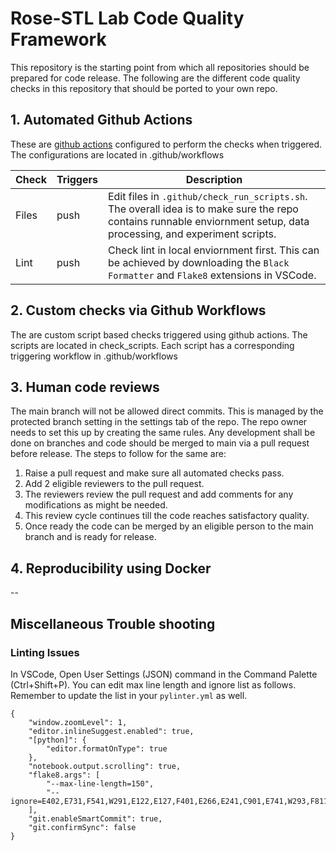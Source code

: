 # Rose-STL Lab Code Quality Framework

This repository is the starting point from which all repositories should be prepared for code release. The following are the different code quality checks in this repository that should be ported to your own repo.

## 1. Automated Github Actions

These are [github actions](https://github.com/features/actions) configured to perform the checks when triggered. The configurations are located in .github/workflows

| Check     | Triggers  | Description   |
| ---       | ---       | ---           |
| Files     | push          |  Edit files in ```.github/check_run_scripts.sh```. The overall idea is to make sure the repo contains runnable enviornment setup, data processing, and experiment scripts.           |
| Lint      | push          |  Check lint in local enviornment first. This can be achieved by downloading the ```Black Formatter``` and ```Flake8``` extensions in VSCode.            |

## 2. Custom checks via Github Workflows

The are custom script based checks triggered using github actions. The scripts are located in check_scripts. Each script has a corresponding triggering workflow in .github/workflows

## 3. Human code reviews

The main branch will not be allowed direct commits. This is managed by the protected branch setting in the settings tab of the repo. The repo owner needs to set this up by creating the same rules. Any development shall be done on branches and code should be merged to main via a pull request before release. The steps to follow for the same are:

1. Raise a pull request and make sure all automated checks pass.
2. Add 2 eligible reviewers to the pull request.
3. The reviewers review the pull request and add comments for any modifications as might be needed.
4. This review cycle continues till the code reaches satisfactory quality.
5. Once ready the code can be merged by an eligible person to the main branch and is ready for release.

## 4. Reproducibility using Docker

--

## Miscellaneous Trouble shooting

### Linting Issues

In VSCode, Open User Settings (JSON) command in the Command Palette (Ctrl+Shift+P). You can edit max line length and ignore list as follows. Remember to update the list in your ```pylinter.yml``` as well.

```
{
    "window.zoomLevel": 1,
    "editor.inlineSuggest.enabled": true,
    "[python]": {
        "editor.formatOnType": true
    },
    "notebook.output.scrolling": true,
    "flake8.args": [
        "--max-line-length=150",
        "--ignore=E402,E731,F541,W291,E122,E127,F401,E266,E241,C901,E741,W293,F811,W503,E203,F403,F405"
    ],
    "git.enableSmartCommit": true,
    "git.confirmSync": false
}
```
